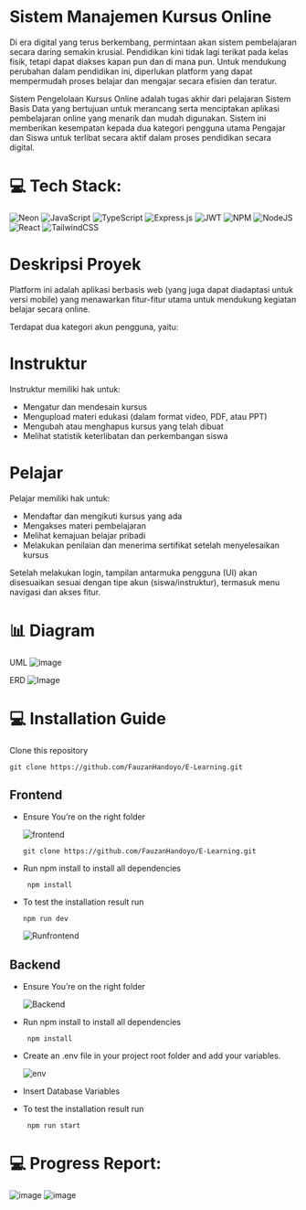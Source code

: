 # Sistem Manajemen Kursus Online

Di era digital yang terus berkembang, permintaan akan sistem pembelajaran secara daring semakin krusial. Pendidikan kini tidak lagi terikat pada kelas fisik, tetapi dapat diakses kapan pun dan di mana pun. Untuk mendukung perubahan dalam pendidikan ini, diperlukan platform yang dapat mempermudah proses belajar dan mengajar secara efisien dan teratur.

Sistem Pengelolaan Kursus Online adalah tugas akhir dari pelajaran Sistem Basis Data yang bertujuan untuk merancang serta menciptakan aplikasi pembelajaran online yang menarik dan mudah digunakan. Sistem ini memberikan kesempatan kepada dua kategori pengguna utama Pengajar dan Siswa untuk terlibat secara aktif dalam proses pendidikan secara digital.

# 💻 Tech Stack:

![Neon](https://img.shields.io/badge/database-Neon-00E599?style=for-the-badge&logo=neon&logoColor=white)
![JavaScript](https://img.shields.io/badge/javascript-%23F7DF1E.svg?style=for-the-badge&logo=javascript&logoColor=black)
![TypeScript](https://img.shields.io/badge/typescript-%23007ACC.svg?style=for-the-badge&logo=typescript&logoColor=white)
![Express.js](https://img.shields.io/badge/express.js-%23232F3E.svg?style=for-the-badge&logo=express&logoColor=%2361DAFB)
![JWT](https://img.shields.io/badge/JWT-%23000000.svg?style=for-the-badge&logo=JSON%20web%20tokens&logoColor=white)
![NPM](https://img.shields.io/badge/NPM-%23CB3837.svg?style=for-the-badge&logo=npm&logoColor=white)
![NodeJS](https://img.shields.io/badge/node.js-%236DA55F.svg?style=for-the-badge&logo=node.js&logoColor=white)
![React](https://img.shields.io/badge/react-%2320232a.svg?style=for-the-badge&logo=react&logoColor=%2361DAFB)
![TailwindCSS](https://img.shields.io/badge/tailwindcss-%2338B2AC.svg?style=for-the-badge&logo=tailwind-css&logoColor=white)


# Deskripsi Proyek
Platform ini adalah aplikasi berbasis web (yang juga dapat diadaptasi untuk versi mobile) yang menawarkan fitur-fitur utama untuk mendukung kegiatan belajar secara online.

Terdapat dua kategori akun pengguna, yaitu:

# Instruktur
Instruktur memiliki hak untuk:
- Mengatur dan mendesain kursus
- Mengupload materi edukasi (dalam format video, PDF, atau PPT)
- Mengubah atau menghapus kursus yang telah dibuat
- Melihat statistik keterlibatan dan perkembangan siswa

# Pelajar
Pelajar memiliki hak untuk:
- Mendaftar dan mengikuti kursus yang ada
- Mengakses materi pembelajaran
- Melihat kemajuan belajar pribadi
- Melakukan penilaian dan menerima sertifikat setelah menyelesaikan kursus

Setelah melakukan login, tampilan antarmuka pengguna (UI) akan disesuaikan sesuai dengan tipe akun (siswa/instruktur), termasuk menu navigasi dan akses fitur.




# :bar_chart: Diagram
UML
![image]()

ERD
![Image](https://github.com/user-attachments/assets/a7986ac7-47e7-49a9-a62d-e0b68f1d2b96)

# :computer: Installation Guide

Clone this repository

```
git clone https://github.com/FauzanHandoyo/E-Learning.git
```

## Frontend

- Ensure You’re on the right folder

  ![frontend](https://github.com/user-attachments/assets/60f521c6-2ca8-4fb7-ab1a-5d915fb6c46f)

  ```
  git clone https://github.com/FauzanHandoyo/E-Learning.git
  ```

- Run npm install to install all dependencies
  ```
   npm install
  ```
- To test the installation result run
  ```
  npm run dev
  ```
   ![Runfrontend](https://github.com/user-attachments/assets/6605a904-1108-4ac7-a008-73986f9696b2)

## Backend

- Ensure You’re on the right folder

  ![Backend](https://github.com/user-attachments/assets/3f33eacf-2b99-445c-aa10-54c0d52f21a5)

- Run npm install to install all dependencies
  ```
   npm install
  ```
- Create an .env file in your project root folder and add your variables.

  ![env](https://github.com/user-attachments/assets/2cf6eaff-6ddc-423d-b24f-2b3f715e3576)

- Insert Database Variables

- To test the installation result run
  ```
   npm run start
  ```
# 💻 Progress Report:
![image]()
![image]()





